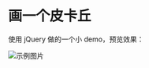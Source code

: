 # 画一个皮卡丘

使用 jQuery 做的一个小 demo，预览效果：

![示例图片](https://chenning02.github.io/Document/images/git-demo-Pikachu.jpg)